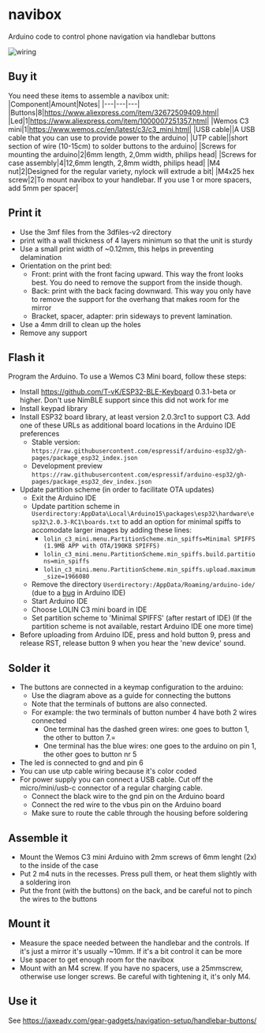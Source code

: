 # navibox
Arduino code to control phone navigation via handlebar buttons

![wiring](https://raw.githubusercontent.com/joostbijl/navibox/main/circuit%20and%20buttons.png)



## Buy it
You need these items to assemble a navibox unit:
|Component|Amount|Notes|
|---|---|---|
|Buttons|8|https://www.aliexpress.com/item/32672509409.html|
|Led|1|https://www.aliexpress.com/item/1000007251357.html|
|Wemos C3 mini|1|https://www.wemos.cc/en/latest/c3/c3_mini.html|
|USB cable||A USB cable that you can use to provide power to the arduino|
|UTP cable||short section of wire (10-15cm) to solder buttons to the arduino|
|Screws for mounting the arduino|2|6mm length, 2,0mm width, philips head|
|Screws for case assembly|4|12,6mm length, 2,8mm width, philips head|
|M4 nut|2|Designed for the regular variety, nylock will extrude a bit|
|M4x25 hex screw|2|To mount navibox to your handlebar. If you use 1 or more spacers, add 5mm per spacer|

## Print it
* Use the 3mf files from the 3dfiles-v2 directory
* print with a wall thickness of 4 layers minimum so that the unit is sturdy
* Use a small print width of ~0.12mm, this helps in preventing delamination
* Orientation on the print bed:
  * Front: print with the front facing upward. This way the front looks best. You do need to remove the support from the inside though.
  * Back: print with the back facing downward. This way you only have to remove the support for the overhang that makes room for the mirror
  * Bracket, spacer, adapter: prin sideways to prevent lamination.
* Use a 4mm drill to clean up the holes
* Remove any support 

## Flash it
Program the Arduino. To use a Wemos C3 Mini board, follow these steps:
* Install https://github.com/T-vK/ESP32-BLE-Keyboard 0.3.1-beta or higher. Don't use NimBLE support since this did not work for me
* Install keypad library
* Install ESP32 board library, at least version 2.0.3rc1 to support C3. Add one of these URLs as additional board locations in the Arduino IDE preferences
  * Stable version: `https://raw.githubusercontent.com/espressif/arduino-esp32/gh-pages/package_esp32_index.json`
  * Development preview `https://raw.githubusercontent.com/espressif/arduino-esp32/gh-pages/package_esp32_dev_index.json`
* Update partition scheme (in order to facilitate OTA updates)
  * Exit the Arduino IDE
  * Update partition scheme in `Userdirectory:AppData\Local\Arduino15\packages\esp32\hardware\esp32\2.0.3-RC1\boards.txt` to add an option for minimal spiffs to accomodate larger images by adding these lines:
    * `lolin_c3_mini.menu.PartitionScheme.min_spiffs=Minimal SPIFFS (1.9MB APP with OTA/190KB SPIFFS)`
    * `lolin_c3_mini.menu.PartitionScheme.min_spiffs.build.partitions=min_spiffs`
    * `lolin_c3_mini.menu.PartitionScheme.min_spiffs.upload.maximum_size=1966080`
  * Remove the directory `Userdirectory:/AppData/Roaming/arduino-ide/` (due to a [bug](https://github.com/arduino/arduino-ide/issues/1030) in Arduino IDE)
  * Start Arduino IDE
  * Choose LOLIN C3 mini board in IDE
  * Set partition scheme to 'Minimal SPIFFS' (after restart of IDE) (If the partition scheme is not available, restart Arduino IDE one more time)
* Before uploading from Arduino IDE, press and hold button 9, press and release RST, release button 9 when you hear the 'new device' sound.

## Solder it
* The buttons are connected in a keymap configuration to the arduino:
  * Use the diagram above as a guide for connecting the buttons
  * Note that the terminals of buttons are also connected. 
  * For example: the two terminals of button number 4 have both 2 wires connected
    * One terminal has the dashed green wires: one goes to button 1, the other to button 7.=
    * One terminal has the blue wires: one goes to the arduino on pin 1, the other goes to button nr 5
* The led is connected to gnd and pin 6
* You can use utp cable wiring because it's color coded
* For power supply you can connect a USB cable. Cut off the micro/mini/usb-c connector of a regular charging cable.
    * Connect the black wire to the gnd pin on the Arduino board
    * Connect the red wire to the vbus pin on the Arduino board
    * Make sure to route the cable through the housing before soldering

## Assemble it
* Mount the Wemos C3 mini Arduino with 2mm screws of 6mm lenght (2x) to the inside of the case
* Put 2 m4 nuts in the recesses. Press pull them, or heat them slightly with a soldering iron
* Put the front (with the buttons) on the back, and be careful not to pinch the wires to the buttons

## Mount it
* Measure the space needed between the handlebar and the controls. If it's just a mirror it's usually ~10mm. If it's a bit control it can be more
* Use spacer to get enough room for the navibox
* Mount with an M4 screw. If you have no spacers, use a 25mmscrew, otherwise use longer screws. Be careful with tightening it, it's only M4.

## Use it
See https://jaxeadv.com/gear-gadgets/navigation-setup/handlebar-buttons/
